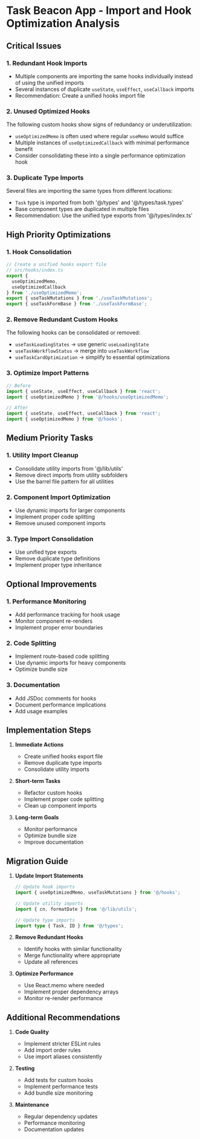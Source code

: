 # Task Beacon App - Import and Hook Optimization Analysis

## Critical Issues

### 1. Redundant Hook Imports
- Multiple components are importing the same hooks individually instead of using the unified imports
- Several instances of duplicate `useState`, `useEffect`, `useCallback` imports
- Recommendation: Create a unified hooks import file

### 2. Unused Optimized Hooks
The following custom hooks show signs of redundancy or underutilization:
- `useOptimizedMemo` is often used where regular `useMemo` would suffice
- Multiple instances of `useOptimizedCallback` with minimal performance benefit
- Consider consolidating these into a single performance optimization hook

### 3. Duplicate Type Imports
Several files are importing the same types from different locations:
- `Task` type is imported from both '@/types' and '@/types/task.types'
- Base component types are duplicated in multiple files
- Recommendation: Use the unified type exports from '@/types/index.ts'

## High Priority Optimizations

### 1. Hook Consolidation
```typescript
// Create a unified hooks export file
// src/hooks/index.ts
export {
  useOptimizedMemo,
  useOptimizedCallback
} from './useOptimizedMemo';
export { useTaskMutations } from './useTaskMutations';
export { useTaskFormBase } from './useTaskFormBase';
```

### 2. Remove Redundant Custom Hooks
The following hooks can be consolidated or removed:
- `useTaskLoadingStates` → use generic `useLoadingState`
- `useTaskWorkflowStatus` → merge into `useTaskWorkflow`
- `useTaskCardOptimization` → simplify to essential optimizations

### 3. Optimize Import Patterns
```typescript
// Before
import { useState, useEffect, useCallback } from 'react';
import { useOptimizedMemo } from '@/hooks/useOptimizedMemo';

// After
import { useState, useEffect, useCallback } from 'react';
import { useOptimizedMemo } from '@/hooks';
```

## Medium Priority Tasks

### 1. Utility Import Cleanup
- Consolidate utility imports from '@/lib/utils'
- Remove direct imports from utility subfolders
- Use the barrel file pattern for all utilities

### 2. Component Import Optimization
- Use dynamic imports for larger components
- Implement proper code splitting
- Remove unused component imports

### 3. Type Import Consolidation
- Use unified type exports
- Remove duplicate type definitions
- Implement proper type inheritance

## Optional Improvements

### 1. Performance Monitoring
- Add performance tracking for hook usage
- Monitor component re-renders
- Implement proper error boundaries

### 2. Code Splitting
- Implement route-based code splitting
- Use dynamic imports for heavy components
- Optimize bundle size

### 3. Documentation
- Add JSDoc comments for hooks
- Document performance implications
- Add usage examples

## Implementation Steps

1. **Immediate Actions**
   - Create unified hooks export file
   - Remove duplicate type imports
   - Consolidate utility imports

2. **Short-term Tasks**
   - Refactor custom hooks
   - Implement proper code splitting
   - Clean up component imports

3. **Long-term Goals**
   - Monitor performance
   - Optimize bundle size
   - Improve documentation

## Migration Guide

1. **Update Import Statements**
   ```typescript
   // Update hook imports
   import { useOptimizedMemo, useTaskMutations } from '@/hooks';
   
   // Update utility imports
   import { cn, formatDate } from '@/lib/utils';
   
   // Update type imports
   import type { Task, ID } from '@/types';
   ```

2. **Remove Redundant Hooks**
   - Identify hooks with similar functionality
   - Merge functionality where appropriate
   - Update all references

3. **Optimize Performance**
   - Use React.memo where needed
   - Implement proper dependency arrays
   - Monitor re-render performance

## Additional Recommendations

1. **Code Quality**
   - Implement stricter ESLint rules
   - Add import order rules
   - Use import aliases consistently

2. **Testing**
   - Add tests for custom hooks
   - Implement performance tests
   - Add bundle size monitoring

3. **Maintenance**
   - Regular dependency updates
   - Performance monitoring
   - Documentation updates